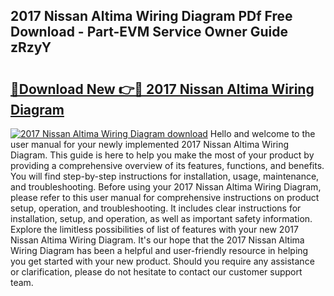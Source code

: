 ## 2017 Nissan Altima Wiring Diagram PDf Free Download - Part-EVM Service Owner Guide zRzyY

# <h2><a href="http://dfkti2.blite.top/?on=2017+Nissan+Altima+Wiring+Diagram">🔗Download New 👉🔴 2017 Nissan Altima Wiring Diagram</a></h2>

[![2017 Nissan Altima Wiring Diagram download](https://i.imgur.com/lujVjoI.png)](http://dfkti2.blite.top/?on=2017+Nissan+Altima+Wiring+Diagram)
Hello and welcome to the user manual for your newly implemented 2017 Nissan Altima Wiring Diagram. This guide is here to help you make the most of your product by providing a comprehensive overview of its features, functions, and benefits. You will find step-by-step instructions for installation, usage, maintenance, and troubleshooting. Before using your 2017 Nissan Altima Wiring Diagram, please refer to this user manual for comprehensive instructions on product setup, operation, and troubleshooting. It includes clear instructions for installation, setup, and operation, as well as important safety information. Explore the limitless possibilities of list of features with your new 2017 Nissan Altima Wiring Diagram. It's our hope that the 2017 Nissan Altima Wiring Diagram has been a helpful and user-friendly resource in helping you get started with your new product. Should you require any assistance or clarification, please do not hesitate to contact our customer support team.
